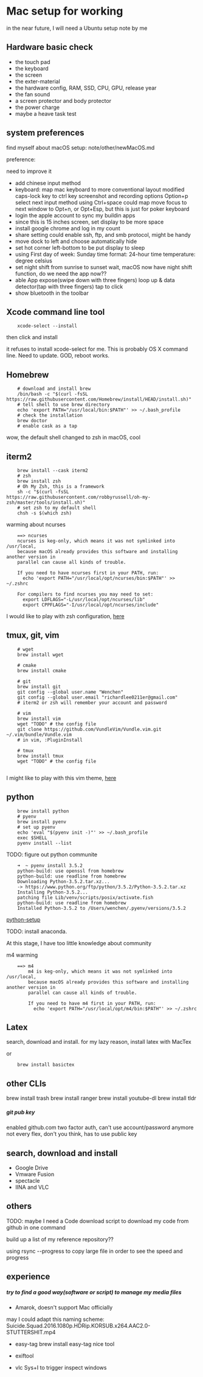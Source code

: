 Mac setup for working
================================================================================

in the near future, I will need a Ubuntu setup note by me

Hardware basic check
--------------------------------------------------------------------------------

- the touch pad
- the keyboard
- the screen
- the exter-material
- the hardware config, RAM, SSD, CPU, GPU, release year
- the fan sound
- a screen protector and body protector
- the power charge
- maybe a heave task test


system preferences
--------------------------------------------------------------------------------

find myself about macOS setup: note/other/newMacOS.md

preference:

need to improve it

- add chinese input method
- keyboard: map mac keyboard to more conventional layout
		modified caps-lock key to ctrl key
	    screenshot and recording options Option+p
	    select next input method using Ctrl+space
		could map move focus to next window to Opt+n,
		or Opt+Esp, but this is just for poker keyboard
- login the apple account to sync my buildin apps
- since this is 15 inches screen, set display to be more space
- install google chrome and log in my count
- share setting could enable ssh, ftp, and smb protocol, might be handy
- move dock to left and choose automatically hide
- set hot corner left-bottom to be put display to sleep
- using
	First day of week: Sunday
	time format: 24-hour time
	temperature: degree celsius
- set night shift from sunrise to sunset
	wait, macOS now have night shift function, do we need the app now??
- able App expose(swipe down with three fingers)
	loop up & data detector(tap with three fingers)
	tap to click
- show bluetooth in the toolbar

Xcode command line tool
--------------------------------------------------------------------------------

```shell
	xcode-select --install
```

then click and install

it refuses to install xcode-select for me. This is probably OS X command line.
Need to update. GOD, reboot works.

Homebrew
--------------------------------------------------------------------------------

```shell
	# download and install brew
    /bin/bash -c "$(curl -fsSL https://raw.githubusercontent.com/Homebrew/install/HEAD/install.sh)"
	# tell shell to use brew directory
	echo 'export PATH="/usr/local/bin:$PATH"' >> ~/.bash_profile
	# check the installation
	brew doctor
	# enable cask as a tap
```

wow, the default shell changed to zsh in macOS, cool

iterm2
--------------------------------------------------------------------------------
```shell
    brew install --cask iterm2
	# zsh
	brew install zsh
	# Oh My Zsh, this is a framework
	sh -c "$(curl -fsSL https://raw.githubusercontent.com/robbyrussell/oh-my-zsh/master/tools/install.sh)"
	# set zsh to my default shell
	chsh -s $(which zsh)
```

warming about ncurses
```shell
    ==> ncurses
    ncurses is keg-only, which means it was not symlinked into /usr/local,
    because macOS already provides this software and installing another version in
    parallel can cause all kinds of trouble.

    If you need to have ncurses first in your PATH, run:
      echo 'export PATH="/usr/local/opt/ncurses/bin:$PATH"' >> ~/.zshrc

    For compilers to find ncurses you may need to set:
      export LDFLAGS="-L/usr/local/opt/ncurses/lib"
      export CPPFLAGS="-I/usr/local/opt/ncurses/include"
```

I would like to play with zsh configuration, [here](https://sourabhbajaj.com/mac-setup/iTerm/zsh.html)

tmux, git, vim
--------------------------------------------------------------------------------
```shell
    # wget
    brew install wget

    # cmake
    brew install cmake

    # git
	brew install git
    git config --global user.name "Wenchen"
    git config --global user.email "richardlee0211er@gmail.com"
    # iterm2 or zsh will remember your account and password

    # vim
	brew install vim
    wget "TODO" # the config file
    git clone https://github.com/VundleVim/Vundle.vim.git ~/.vim/bundle/Vundle.vim
    # in vim, :PluginInstall

    # tmux
	brew install tmux
    wget "TODO" # the config file


```
I might like to play with this vim theme, [here](https://github.com/square/maximum-awesome)

python
--------------------------------------------------------------------------------
```shell
	brew install python
	# pyenv
	brew install pyenv
	# set up pyenv
	echo 'eval "$(pyenv init -)"' >> ~/.bash_profile
	exec $SHELL
	pyenv install --list
```
TODO: figure out python communite

```shell
	➜  ~ pyenv install 3.5.2
	python-build: use openssl from homebrew
	python-build: use readline from homebrew
	Downloading Python-3.5.2.tar.xz...
	-> https://www.python.org/ftp/python/3.5.2/Python-3.5.2.tar.xz
	Installing Python-3.5.2...
	patching file Lib/venv/scripts/posix/activate.fish
	python-build: use readline from homebrew
	Installed Python-3.5.2 to /Users/wenchen/.pyenv/versions/3.5.2
```
[python-setup](https://sourabhbajaj.com/mac-setup/Python/)

TODO: install anaconda.

At this stage, I have too little knowledge about community

m4 warming
```shell
    ==> m4
        m4 is keg-only, which means it was not symlinked into /usr/local,
        because macOS already provides this software and installing another version in
        parallel can cause all kinds of trouble.

        If you need to have m4 first in your PATH, run:
          echo 'export PATH="/usr/local/opt/m4/bin:$PATH"' >> ~/.zshrc
```

Latex
--------------------------------------------------------------------------------

search, download and install. for my lazy reason, install latex with MacTex

or
```shell
	brew install basictex
```

other CLIs
--------------------------------------------------------------------------------
brew install trash
brew install ranger
brew install youtube-dl
brew install tldr

##### git pub key
enabled github.com two factor auth, can't use account/password anymore
not every flex, don't you think, has to use public key

search, download and install
--------------------------------------------------------------------------------
- Google Drive
- Vmware Fusion
- spectacle
- IINA and VLC

others
--------------------------------------------------------------------------------

TODO: maybe I need a Code download script to download my code from github in one command

build up a list of my reference repository??

using rsync --progress to copy large file in order to see the speed and progress

experience
--------------------------------------------------------------------------------

##### try to find a good way(software or script) to manage my media files
- Amarok, doesn't support Mac officially

may I could adapt this naming scheme: Suicide.Squad.2016.1080p.HDRip.KORSUB.x264.AAC2.0-STUTTERSHIT.mp4

- easy-tag
brew install easy-tag
nice tool

- exiftool

- vlc Sys+I to trigger inspect windows
